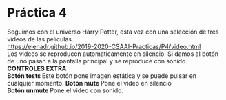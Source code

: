 # Práctica 4
Seguimos con el universo Harry Potter, esta vez con una selección de tres videos de las películas.
<br>
https://elenadr.github.io/2019-2020-CSAAI-Practicas/P4/video.html
<br>
Los videos se reproducen automaticamente en silencio. Si damos al botón de uno pasan a la pantalla principal y se reproduce con sonido.
<br>
<b>CONTROLES EXTRA</b>
<br>
<b> Botón tests  </b>
Este botón pone imagen estática y se puede pulsar en cualquier momento.
<b> Botón mute  </b> Pone el video en silencio
<br>
<b> Botón unmute  </b> Pone el video con sonido.
